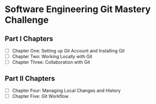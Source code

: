 # Software Engineering Git Mastery Challenge
## Part I Chapters
- [ ] Chapter One: Setting up Git Account and Installing Git
- [ ] Chapter Two: Working Locally with Git
- [ ] Chapter Three: Collaboration with Git
## Part II Chapters
- [ ] Chapter Four: Managing Local Changes and History
- [ ] Chapter Five: Git Workflow
